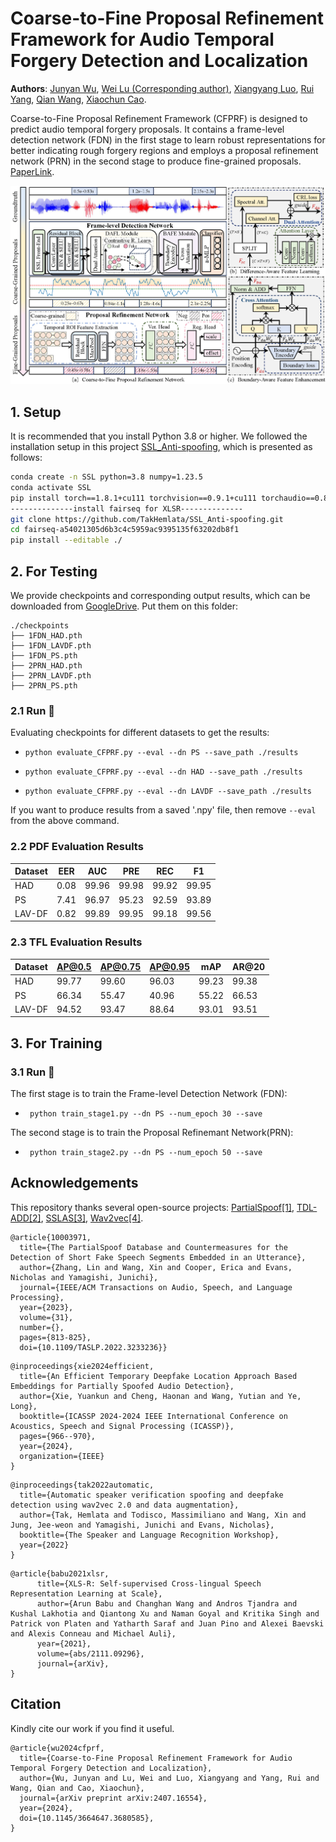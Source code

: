 # Coarse-to-Fine Proposal Refinement Framework for Audio Temporal Forgery Detection and Localization

**Authors**: [Junyan Wu](https://www.researchgate.net/profile/Wu-Junyan-5/research), [Wei Lu (Corresponding author)](https://cse.sysu.edu.cn/content/2461), [Xiangyang Luo](https://ieeexplore.ieee.org/author/37399489600), [Rui Yang](https://orcid.org/0009-0008-7446-7216), [Qian Wang](https://orcid.org/0000-0002-8967-8525), [Xiaochun Cao](https://scst.sysu.edu.cn/members/caoxiaochun.htm).

Coarse-to-Fine Proposal Refinement Framework (CFPRF) is designed to predict audio temporal forgery proposals. It contains a frame-level detection network (FDN) in the first stage to learn robust representations for better indicating rough forgery regions and employs a proposal refinement network (PRN) in the second stage to produce fine-grained proposals. [PaperLink](http://arxiv.org/abs/2407.16554).

![framework](./fig/framework.jpg)


## 1. Setup


It is recommended that you install Python 3.8 or higher. We followed the installation setup in this project [SSL_Anti-spoofing](https://github.com/TakHemlata/SSL_Anti-spoofing), which is presented as follows:


```bash
conda create -n SSL python=3.8 numpy=1.23.5
conda activate SSL
pip install torch==1.8.1+cu111 torchvision==0.9.1+cu111 torchaudio==0.8.1 -f https://download.pytorch.org/whl/torch_stable.html
--------------install fairseq for XLSR--------------
git clone https://github.com/TakHemlata/SSL_Anti-spoofing.git
cd fairseq-a54021305d6b3c4c5959ac9395135f63202db8f1
pip install --editable ./
```


## 2. For Testing 
We provide checkpoints and corresponding output results, which can be downloaded from [GoogleDrive](https://drive.google.com/drive/folders/1ygN-9v9bfZPKu9aLaGD6WKR_ld8vtGsz?usp=sharing). Put them on this folder:
```
./checkpoints
├── 1FDN_HAD.pth
├── 1FDN_LAVDF.pth
├── 1FDN_PS.pth
├── 2PRN_HAD.pth
├── 2PRN_LAVDF.pth
├── 2PRN_PS.pth
```

### 2.1 Run 🚀

Evaluating checkpoints for different datasets to get the results:

 - ```python evaluate_CFPRF.py --eval --dn PS --save_path ./results```

 - ```python evaluate_CFPRF.py --eval --dn HAD --save_path ./results```

 - ```python evaluate_CFPRF.py --eval --dn LAVDF --save_path ./results```

If you want to produce results from a saved '.npy' file, then remove `--eval` from the above command.


### 2.2 PDF Evaluation Results

| **Dataset** | **EER** | **AUC** | **PRE** | **REC** | **F1** |
|-------------|---------|---------|---------|---------|--------|
| HAD         | 0.08    | 99.96   | 99.98   | 99.92   | 99.95  |
| PS          | 7.41    | 96.97   | 95.23   | 92.59   | 93.89  |
| LAV-DF      | 0.82    | 99.89   | 99.95   | 99.18   | 99.56  |



### 2.3 TFL Evaluation Results

| **Dataset** | **AP@0.5** | **AP@0.75** | **AP@0.95** | **mAP** | **AR@20** |
|-------------|------------|-------------|-------------|---------|-----------|
| HAD         | 99.77      | 99.60       | 96.03       | 99.23   | 99.38     |
| PS          | 66.34      | 55.47       | 40.96       | 55.22   | 66.53     |
| LAV-DF      | 94.52      | 93.47       | 88.64       | 93.01   | 93.51     |



## 3. For Training

### 3.1 Run 🚀

The first stage is to train the Frame-level Detection Network (FDN):

 - ``` python train_stage1.py --dn PS --num_epoch 30 --save```

The second stage is to train the Proposal Refinemant Network(PRN):

 - ``` python train_stage2.py --dn PS --num_epoch 50 --save```

## Acknowledgements
This repository thanks several open-source projects: [PartialSpoof[1]](https://github.com/nii-yamagishilab/PartialSpoof), [TDL-ADD[2]](https://github.com/xieyuankun/TDL-ADD), [SSLAS[3]](https://github.com/TakHemlata/SSL_Anti-spoofing), [Wav2vec[4]](https://github.com/facebookresearch/fairseq/tree/main/examples/wav2vec/xlsr). 

```
@article{10003971,
  title={The PartialSpoof Database and Countermeasures for the Detection of Short Fake Speech Segments Embedded in an Utterance}, 
  author={Zhang, Lin and Wang, Xin and Cooper, Erica and Evans, Nicholas and Yamagishi, Junichi},
  journal={IEEE/ACM Transactions on Audio, Speech, and Language Processing}, 
  year={2023},
  volume={31},
  number={},
  pages={813-825},
  doi={10.1109/TASLP.2022.3233236}}
```

```
@inproceedings{xie2024efficient,
  title={An Efficient Temporary Deepfake Location Approach Based Embeddings for Partially Spoofed Audio Detection},
  author={Xie, Yuankun and Cheng, Haonan and Wang, Yutian and Ye, Long},
  booktitle={ICASSP 2024-2024 IEEE International Conference on Acoustics, Speech and Signal Processing (ICASSP)},
  pages={966--970},
  year={2024},
  organization={IEEE}
}
```

```
@inproceedings{tak2022automatic,
  title={Automatic speaker verification spoofing and deepfake detection using wav2vec 2.0 and data augmentation},
  author={Tak, Hemlata and Todisco, Massimiliano and Wang, Xin and Jung, Jee-weon and Yamagishi, Junichi and Evans, Nicholas},
  booktitle={The Speaker and Language Recognition Workshop},
  year={2022}
}
```

```
@article{babu2021xlsr,
      title={XLS-R: Self-supervised Cross-lingual Speech Representation Learning at Scale}, 
      author={Arun Babu and Changhan Wang and Andros Tjandra and Kushal Lakhotia and Qiantong Xu and Naman Goyal and Kritika Singh and Patrick von Platen and Yatharth Saraf and Juan Pino and Alexei Baevski and Alexis Conneau and Michael Auli},
      year={2021},
      volume={abs/2111.09296},
      journal={arXiv},
}
```

## Citation
Kindly cite our work if you find it useful.


```
@article{wu2024cfprf,
  title={Coarse-to-Fine Proposal Refinement Framework for Audio Temporal Forgery Detection and Localization},
  author={Wu, Junyan and Lu, Wei and Luo, Xiangyang and Yang, Rui and Wang, Qian and Cao, Xiaochun},
  journal={arXiv preprint arXiv:2407.16554},
  year={2024},
  doi={10.1145/3664647.3680585},
}
```

